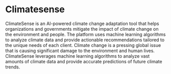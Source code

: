 # Climatesense

ClimateSense is an AI-powered climate change adaptation tool that helps organizations and governments mitigate the impact of climate change on the environment and people.
The platform uses machine learning algorithms to analyze climate data and provide actionable recommendations tailored to the unique needs of each client.
Climate change is a pressing global issue that is causing significant damage to the environment and human lives.
ClimateSense leverages machine learning algorithms to analyze vast amounts of climate data and provide accurate predictions of future climate trends.
